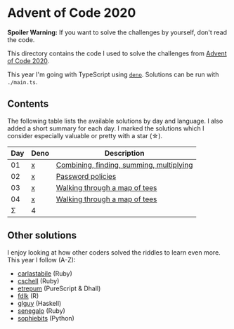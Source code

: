 Advent of Code 2020
===================

**Spoiler Warning:** If you want to solve the challenges by yourself, don't read the code.

This directory contains the code I used to solve the challenges from [Advent of Code 2020](http://adventofcode.com/2020).

This year I'm going with TypeScript using [`deno`](https://deno.land/). Solutions can be run with `./main.ts`.

Contents
--------

The following table lists the available solutions by day and language. I also
added a short summary for each day. I marked the solutions which I consider
especially valuable or pretty with a star (☆).

Day | Deno         | Description
----|-------------|--------------------------------------------------------------
01  | [x][deno01] | [Combining, finding, summing, multiplying][aoc01]
02  | [x][deno02] | [Password policies][aoc02]
03  | [x][deno03] | [Walking through a map of tees][aoc03]
04  | [x][deno04] | [Walking through a map of tees][aoc04]
Σ   |           4 |

Other solutions
---------------

I enjoy looking at how other coders solved the riddles to learn even more. This
year I follow (A-Z):

* [carlastabile](https://github.com/carlastabile/advent-of-code-2020) (Ruby)
* [cschell](https://github.com/cschell/adventofcode/tree/master/2020) (Ruby)
* [etrepum](https://github.com/etrepum/aoc-2020) (PureScript & Dhall)
* [fdlk](https://github.com/fdlk/advent-2020) (R)
* [glguy](https://github.com/glguy/advent2020) (Haskell)
* [senegalo](https://github.com/senegalo/advent-of-code-2020) (Ruby)
* [sophiebits](https://github.com/sophiebits/adventofcode/tree/main/2020) (Python)

 [aoc01]: http://adventofcode.com/2020/day/1
 [aoc02]: http://adventofcode.com/2020/day/2
 [aoc03]: http://adventofcode.com/2020/day/3
 [aoc04]: http://adventofcode.com/2020/day/4
 [deno01]: day01/main.ts
 [deno02]: day02/main.ts
 [deno03]: day03/main.ts
 [deno04]: day04/main.ts
